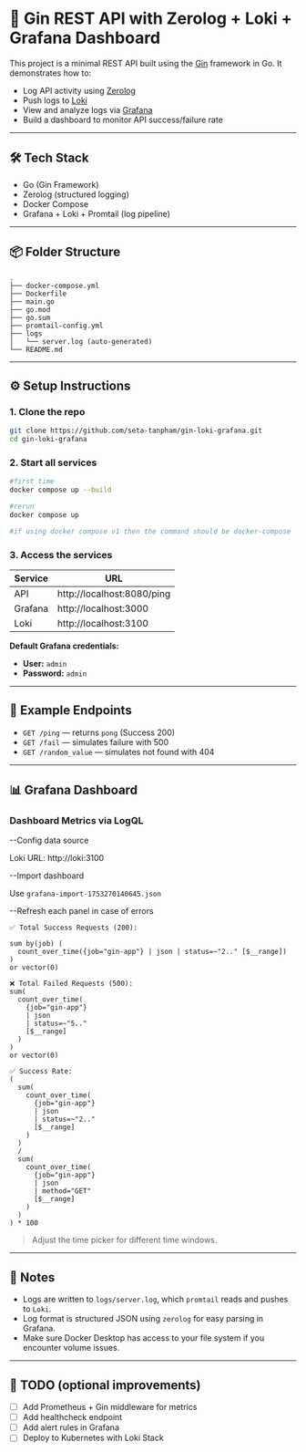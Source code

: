 # 🚀 Gin REST API with Zerolog + Loki + Grafana Dashboard

This project is a minimal REST API built using the [Gin](https://github.com/gin-gonic/gin) framework in Go. It demonstrates how to:

- Log API activity using [Zerolog](https://github.com/rs/zerolog)
- Push logs to [Loki](https://grafana.com/oss/loki/)
- View and analyze logs via [Grafana](https://grafana.com/)
- Build a dashboard to monitor API success/failure rate

---

## 🛠️ Tech Stack

- Go (Gin Framework)
- Zerolog (structured logging)
- Docker Compose
- Grafana + Loki + Promtail (log pipeline)

---

## 📦 Folder Structure

```
.
├── docker-compose.yml
├── Dockerfile
├── main.go
├── go.mod
├── go.sum
├── promtail-config.yml
├── logs
│   └── server.log (auto-generated)
└── README.md
```

---

## ⚙️ Setup Instructions

### 1. Clone the repo

```bash
git clone https://github.com/seta-tanpham/gin-loki-grafana.git
cd gin-loki-grafana
```

### 2. Start all services

```bash
#first time
docker compose up --build

#rerun
docker compose up

#if using docker compose v1 then the command should be docker-compose
```

### 3. Access the services

| Service   | URL                             |
|-----------|----------------------------------|
| API       | http://localhost:8080/ping      |
| Grafana   | http://localhost:3000           |
| Loki      | http://localhost:3100           |

**Default Grafana credentials:**
- **User:** `admin`
- **Password:** `admin`

---

## 🧪 Example Endpoints

- `GET /ping` — returns `pong` (Success 200)
- `GET /fail` — simulates failure with 500
- `GET /random_value` — simulates not found with 404

---

## 📊 Grafana Dashboard

### Dashboard Metrics via LogQL

--Config data source

Loki URL: http://loki:3100

--Import dashboard

Use `grafana-import-1753270140645.json`

--Refresh each panel in case of errors


```logql
✅ Total Success Requests (200):  
  
sum by(job) (
  count_over_time({job="gin-app"} | json | status=~"2.." [$__range])
)
or vector(0)
```

```logql
❌ Total Failed Requests (500):
sum(
  count_over_time(
    {job="gin-app"} 
    | json 
    | status=~"5.." 
    [$__range]
  )
)
or vector(0)
```
```logql
✅ Success Rate:
(
  sum(
    count_over_time(
      {job="gin-app"} 
      | json 
      | status=~"2.." 
      [$__range]
    )
  )
  /
  sum(
    count_over_time(
      {job="gin-app"} 
      | json 
      | method="GET" 
      [$__range]
    )
  )
) * 100
```

> Adjust the time picker for different time windows.

---

## 📓 Notes

- Logs are written to `logs/server.log`, which `promtail` reads and pushes to `Loki`.
- Log format is structured JSON using `zerolog` for easy parsing in Grafana.
- Make sure Docker Desktop has access to your file system if you encounter volume issues.

---

## 📌 TODO (optional improvements)

- [ ] Add Prometheus + Gin middleware for metrics
- [ ] Add healthcheck endpoint
- [ ] Add alert rules in Grafana
- [ ] Deploy to Kubernetes with Loki Stack
